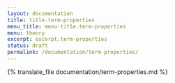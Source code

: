 ```yaml
---
layout: documentation
title: title.term-properties
menu_title: menu-title.term-properties
menu: theory
excerpt: excerpt.term-properties
status: draft
permalink: /documentation/term-properties/
---
```

{% translate_file documentation/term-properties.md %}
